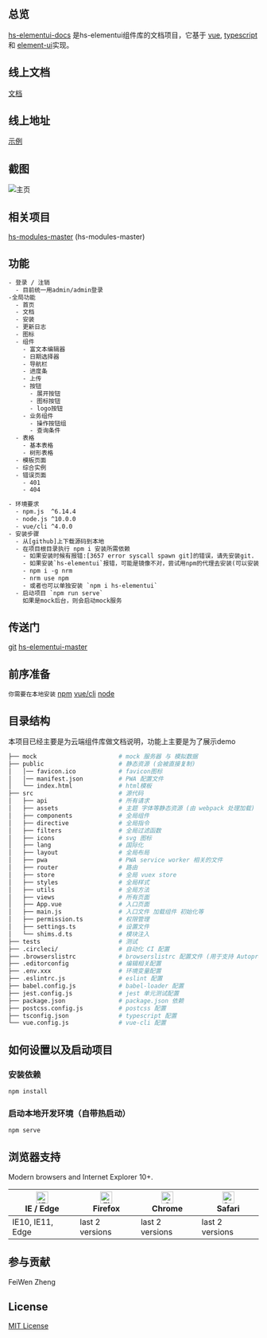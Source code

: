 ## 总览

[hs-elementui-docs](https://github.com/zhengfeiwen/hs-elementui-docs) 是hs-elementui组件库的文档项目，它基于 [vue](https://github.com/vuejs/vue), [typescript](https://www.typescriptlang.org/) 和 [element-ui](https://github.com/ElemeFE/element)实现。

## 线上文档

[文档](https://github.com/zhengfeiwen/hs-elementui-docs/blob/main/README.md)

## 线上地址

[示例](https://github.com/zhengfeiwen/hs-elementui-docs)

## 截图

![主页](https://github.com/zhengfeiwen/hs-do-you-know/blob/main/demo.png)

## 相关项目

[hs-modules-master](https://github.com/zhengfeiwen/hs-elementui-master) (hs-modules-master)

## 功能

```txt
- 登录 / 注销
  - 目前统一用admin/admin登录
-全局功能
  - 首页
  - 文档
  - 安装
  - 更新日志
  - 图标
  - 组件
    - 富文本编辑器
    - 日期选择器
    - 导航栏
    - 进度条
    - 上传
    - 按钮
      - 展开按钮
      - 图标按钮
      - logo按钮
    - 业务组件
      - 操作按钮组
      - 查询条件
  - 表格
    - 基本表格
    - 树形表格
  - 模板页面
  - 综合实例
  - 错误页面
    - 401
    - 404

- 环境要求
  - npm.js  ^6.14.4
  - node.js ^10.0.0
  - vue/cli ^4.0.0
- 安装步骤
  - 从[github]上下载源码到本地
  - 在项目根目录执行 npm i 安装所需依赖
    - 如果安装时候有报错:[3657 error syscall spawn git]的错误，请先安装git.
    - 如果安装`hs-elementui`报错，可能是镜像不对，尝试用npm的代理去安装(可以安装nrm去管理代理)
    - npm i -g nrm 
    - nrm use npm
    - 或者也可以单独安装 `npm i hs-elementui`
  - 启动项目 `npm run serve`
    如果是mock后台，则会启动mock服务
```
## 传送门
  [git](https://npm.taobao.org/mirrors/git-for-windows/v2.29.2.windows.1/Git-2.29.2-64-bit.exe)
  [hs-elementui-master](https://github.com/zhengfeiwen/hs-elementui-master)
## 前序准备

`你需要在本地安装` [npm](https://www.runoob.com/nodejs/nodejs-npm.html) [vue/cli](https://cli.vuejs.org/zh/guide/installation.html) [node](https://www.runoob.com/nodejs/nodejs-install-setup.html)

## 目录结构

本项目已经主要是为云端组件库做文档说明，功能上主要是为了展示demo

```bash
├── mock                       # mock 服务器 与 模拟数据
├── public                     # 静态资源 (会被直接复制)
│   │── favicon.ico            # favicon图标
│   │── manifest.json          # PWA 配置文件
│   └── index.html             # html模板
├── src                        # 源代码
│   ├── api                    # 所有请求
│   ├── assets                 # 主题 字体等静态资源 (由 webpack 处理加载)
│   ├── components             # 全局组件
│   ├── directive              # 全局指令
│   ├── filters                # 全局过滤函数
│   ├── icons                  # svg 图标
│   ├── lang                   # 国际化
│   ├── layout                 # 全局布局
│   ├── pwa                    # PWA service worker 相关的文件
│   ├── router                 # 路由
│   ├── store                  # 全局 vuex store
│   ├── styles                 # 全局样式
│   ├── utils                  # 全局方法
│   ├── views                  # 所有页面
│   ├── App.vue                # 入口页面
│   ├── main.js                # 入口文件 加载组件 初始化等
│   ├── permission.ts          # 权限管理
│   ├── settings.ts            # 设置文件
│   └── shims.d.ts             # 模块注入
├── tests                      # 测试
├── .circleci/                 # 自动化 CI 配置
├── .browserslistrc            # browserslistrc 配置文件 (用于支持 Autoprefixer)
├── .editorconfig              # 编辑相关配置
├── .env.xxx                   # 环境变量配置
├── .eslintrc.js               # eslint 配置
├── babel.config.js            # babel-loader 配置
├── jest.config.js             # jest 单元测试配置
├── package.json               # package.json 依赖
├── postcss.config.js          # postcss 配置
├── tsconfig.json              # typescript 配置
└── vue.config.js              # vue-cli 配置
```

## 如何设置以及启动项目

### 安装依赖

```bash
npm install
```

### 启动本地开发环境（自带热启动）

```bash
npm serve
```

## 浏览器支持

Modern browsers and Internet Explorer 10+.

| [<img src="https://raw.githubusercontent.com/alrra/browser-logos/master/src/edge/edge_48x48.png" alt="IE / Edge" width="24px" height="24px" />](http://godban.github.io/browsers-support-badges/)</br>IE / Edge | [<img src="https://raw.githubusercontent.com/alrra/browser-logos/master/src/firefox/firefox_48x48.png" alt="Firefox" width="24px" height="24px" />](http://godban.github.io/browsers-support-badges/)</br>Firefox | [<img src="https://raw.githubusercontent.com/alrra/browser-logos/master/src/chrome/chrome_48x48.png" alt="Chrome" width="24px" height="24px" />](http://godban.github.io/browsers-support-badges/)</br>Chrome | [<img src="https://raw.githubusercontent.com/alrra/browser-logos/master/src/safari/safari_48x48.png" alt="Safari" width="24px" height="24px" />](http://godban.github.io/browsers-support-badges/)</br>Safari |
| --------- | --------- | --------- | --------- |
| IE10, IE11, Edge| last 2 versions| last 2 versions| last 2 versions

## 参与贡献

FeiWen Zheng

## License

[MIT License](https://github.com/zhengfeiwen/hs-elementui-docs/blob//blob/master/LICENSE)
